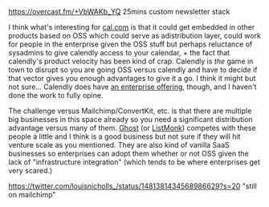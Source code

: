 

https://overcast.fm/+VbWAKb_YQ 25mins custom newsletter stack


  
I think what's interesting for [cal.com](http://cal.com/) is that it could get embedded in other products based on OSS which could serve as adistribution layer, could work for people in the enterprise given the OSS stuff but perhaps reluctance of sysadmins to give calendly access to your calendar, + the fact that calendly's product velocity has been kind of crap. Calendly is *the* game in town to disrupt so you are going OSS versus calendly and have to decide if that vector gives you enough advantages to give it a go. I think it might but not sure… Calendly does have [an enterprise offering](https://calendly.com/for-enterprise), though, and I haven't done the work to fully opine.  

  

The challenge versus Mailchimp/ConvertKit, etc. is that there are multiple big businesses in this space already so you need a significant distribution advantage versus many of them. [Ghost](https://github.com/tryghost) (or [ListMonk](https://listmonk.app/)) competes with these people a little and I think is a good business but not sure if they will hit venture scale as you mentioned. They are also kind of vanilla SaaS businesses so enterprises can adopt them whether or not OSS given the lack of "infrastructure integration" (which tends to be where enterprises get very scared.)


https://twitter.com/louisnicholls_/status/1481381434568986629?s=20 "still on mailchimp"